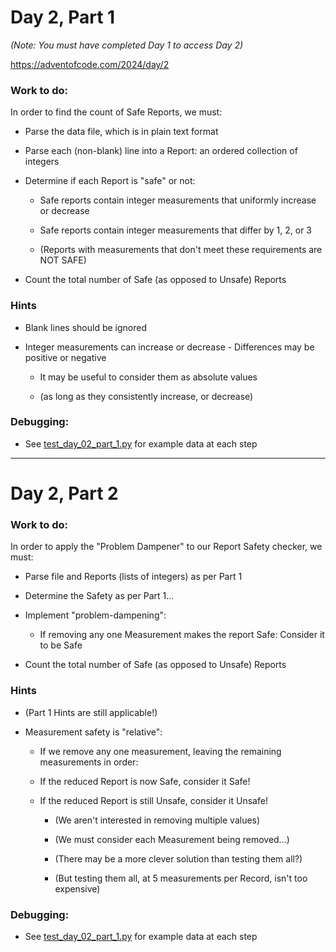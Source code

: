 # Day 2, Part 1

_(Note: You must have completed Day 1 to access Day 2)_

https://adventofcode.com/2024/day/2

### Work to do:

In order to find the count of Safe Reports, we must:

* Parse the data file, which is in plain text format

* Parse each (non-blank) line into a Report: an ordered collection of integers

* Determine if each Report is "safe" or not:

    * Safe reports contain integer measurements that uniformly increase or decrease

    * Safe reports contain integer measurements that differ by 1, 2, or 3

    * (Reports with measurements that don't meet these requirements are NOT SAFE)

* Count the total number of Safe (as opposed to Unsafe) Reports

### Hints

* Blank lines should be ignored

* Integer measurements can increase or decrease - Differences may be positive or negative

   * It may be useful to consider them as absolute values

   * (as long as they consistently increase, or decrease)

### Debugging:

* See [test_day_02_part_1.py](test_day_02_part_1.py) for example data at each step

___
# Day 2, Part 2

### Work to do:

In order to apply the "Problem Dampener" to our Report Safety checker, we must:

* Parse file and Reports (lists of integers) as per Part 1

* Determine the Safety as per Part 1...

* Implement "problem-dampening":

    * If removing any one Measurement makes the report Safe: Consider it to be Safe

* Count the total number of Safe (as opposed to Unsafe) Reports

### Hints

* (Part 1 Hints are still applicable!)

* Measurement safety is "relative":

    * If we remove any one measurement, leaving the remaining measurements in order:

    * If the reduced Report is now Safe, consider it Safe!

    * If the reduced Report is still Unsafe, consider it Unsafe!

        * (We aren't interested in removing multiple values)

        * (We must consider each Measurement being removed...)

        * (There may be a more clever solution than testing them all?)

        * (But testing them all, at 5 measurements per Record, isn't too expensive)

### Debugging:

* See [test_day_02_part_1.py](test_day_02_part_1.py) for example data at each step
